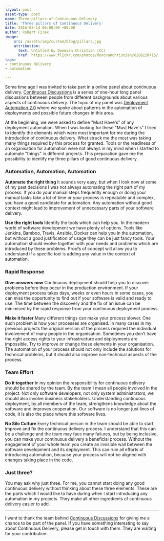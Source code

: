 ```yaml
---
layout: post
asset-type: post
name: Three-pillars-of-Continuous-Delivery
title: 'Three pillars of Continuous Delivery'
date: 2016-08-14 00:00:00 +00:00
author: Robert Firek
image:
    src: /assets/img/custom/blog/pillars.jpg
    attribution:
      text: Untitled by Donovan Christian (CC)
      href: https://www.flickr.com/photos/donovanchristian/6208220715/
tags:
- continuous delivery
- automation

---
```


Some time ago I was invited to take part in a online panel about continuous delivery. [Continuous Discussions](http://electric-cloud.com/lp/continuous-discussions/) is a series of one-hour long panel discussions between people from different backgrounds about various aspects of continuous delivery. The topic of my panel was [Deployment Automation 2.0](http://electric-cloud.com/blog/2016/07/continuous-discussions-c9d9-podcast-episode-46-deployment-automation-2-0/) where we spoke about patterns in the automation of deployments and possible future changes in this area.

At the beginning, we were asked to define "Must Have's" of any deployment automation. When I was looking for these "Must Have's" I tried to identify the elements which were most important for me during the introduction of continuous delivery. What struck me the most was taking many things required by this process for granted. Tools or the readiness of an organisation for automation were not always in my mind when I started to automate "things" in different projects. This preparation gave me the possibility to identify my three pillars of good continuous delivery.

### Automation, Automation, Automation

**Automate the right thing** It sounds very easy, but when I look now at some of my past decisions I was not always automating the right part of my process. If you do your manual steps frequently enough or doing your manual tasks take a lot of time or your process is repeatable and complex, you have a good candidate for automation. Any automation without good context might lead to improvement of unnecessary parts of your software delivery.

**Use the right tools** Identify the tools which can help you. In the modern world of software development we have plenty of options. Tools like Jenkins, Bamboo, Travis, Ansible, Docker can help you in the automation, but without a good justification of usage they can be just fancy tools. Your automation should evolve together with your needs and problems which are introduced by these problems. Proofs of concept will allow you to understand if a specific tool is adding any value in the context of automation.

### Rapid Response

**Give answers now** Continuous deployment should help you to discover problems before they occur in the production environment. If your deployment process takes days, weeks or even hours in some cases, you can miss the opportunity to find out if your software is valid and ready to use. The time between the discovery and the fix of an issue can be minimised by the rapid response from your continuous deployment process.

**Make it faster**  Many different things can make your process slower. One such problem is how your processes are organised. In many cases in my previous projects the original version of the process required the individual involvement of many people in the organisation. Sometimes you don't have the right access rights to your infrastructure and deployments are impossible. Try to improve or change these elements in your organisation. The automation of your process should not only include the solutions for technical problems, but it should also improve non-technical aspects of the process.

### Team Effort

**Do it together** In my opinion the responsibility for continuous delivery should be shared by the team. By the team I mean all people involved in the project. Not only software developers, not only system administrators, we should also involve business stakeholders. Understanding continuous deployment, by all members of the team, strengthens knowledge about the software and improves cooperation. Our software is no longer just lines of code, it is also the place where this software lives.

**No Silo Culture** Every technical person in the team should be able to start, improve and fix the continuous delivery process. I understand that this can be a challenge and the team may face many failures, but by being inclusive, you can make your continuous delivery a beneficial process. Without the engagement of your whole team you create an invisible wall between the software development and its deployment. This can ruin all efforts of introducing automation, because your process will not be aligned with changes taking place in the code.

### Just three?

You may ask why just three. For me, you cannot start doing any good continuous delivery without thinking about these three elements. These are the parts which I would like to have during when I start introducing any automation in my projects. They make all other ingredients of continuous delivery easier to add.

-------------

I want to thank the team behind [Continuous Discussions](http://electric-cloud.com/lp/continuous-discussions/) for giving me a chance to be part of the panel. If you have something interesting to say about Continuous Delivery, please get in touch with them. They are waiting for your contribution.